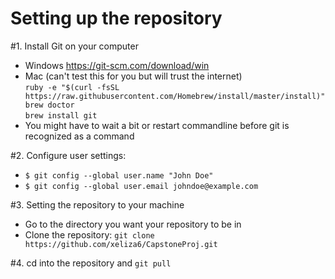 # Setting up the repository

#1. Install Git on your computer
- Windows https://git-scm.com/download/win
- Mac (can't test this for you but will trust the internet)  
`ruby -e "$(curl -fsSL https://raw.githubusercontent.com/Homebrew/install/master/install)"
brew doctor`  
`brew install git`
- You might have to wait a bit or restart commandline before git is recognized as a command

#2. Configure user settings:  
- `$ git config --global user.name "John Doe"`  
- `$ git config --global user.email johndoe@example.com`

#3. Setting the repository to your machine  
- Go to the directory you want your repository to be in  
- Clone the repository: `git clone https://github.com/xeliza6/CapstoneProj.git`
 
#4. cd into the repository and `git pull`